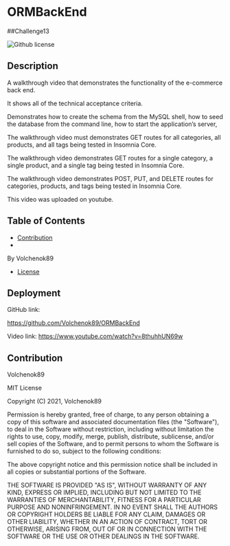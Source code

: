 # ORMBackEnd

##Challenge13

![Github license](https://img.shields.io/badge/license-MIT-blue.svg)

## Description

A walkthrough video that demonstrates the functionality of the e-commerce back end.

It shows all of the technical acceptance criteria.

Demonstrates how to create the schema from the MySQL shell, how to seed the database from the command line, how to start the application’s server,

The walkthrough video must demonstrates GET routes for all categories, all products, and all tags being tested in Insomnia Core.

The walkthrough video  demonstrates GET routes for a single category, a single product, and a single tag being tested in Insomnia Core.

The walkthrough video demonstrates POST, PUT, and DELETE routes for categories, products, and tags being tested in Insomnia Core.

This video was uploaded on youtube.


## Table of Contents
- [Contribution](#contribution)
- 
By Volchenok89

- [License](#license)


## Deployment

GitHub link:

https://github.com/Volchenok89/ORMBackEnd

Video link:
https://www.youtube.com/watch?v=8thuhhUN69w


## Contribution
Volchenok89

 
MIT License

Copyright (C) 2021, Volchenok89

Permission is hereby granted, free of charge, to any person obtaining a copy
of this software and associated documentation files (the "Software"), to deal
in the Software without restriction, including without limitation the rights
to use, copy, modify, merge, publish, distribute, sublicense, and/or sell
copies of the Software, and to permit persons to whom the Software is
furnished to do so, subject to the following conditions:

The above copyright notice and this permission notice shall be included in all
copies or substantial portions of the Software.

THE SOFTWARE IS PROVIDED "AS IS", WITHOUT WARRANTY OF ANY KIND, EXPRESS OR
IMPLIED, INCLUDING BUT NOT LIMITED TO THE WARRANTIES OF MERCHANTABILITY,
FITNESS FOR A PARTICULAR PURPOSE AND NONINFRINGEMENT. IN NO EVENT SHALL THE
AUTHORS OR COPYRIGHT HOLDERS BE LIABLE FOR ANY CLAIM, DAMAGES OR OTHER
LIABILITY, WHETHER IN AN ACTION OF CONTRACT, TORT OR OTHERWISE, ARISING FROM,
OUT OF OR IN CONNECTION WITH THE SOFTWARE OR THE USE OR OTHER DEALINGS IN THE
SOFTWARE.
